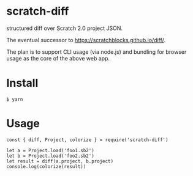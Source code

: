 scratch-diff
============

structured diff over Scratch 2.0 project JSON.

The eventual successor to <https://scratchblocks.github.io/diff/>.

The plan is to support CLI usage (via node.js) and bundling for browser usage
as the core of the above web app.

Install
=======

    $ yarn


Usage
=====

    const { diff, Project, colorize } = require('scratch-diff')

    let a = Project.load('foo1.sb2')
    let b = Project.load('foo2.sb2')
    let result = diff(a.project, b.project)
    console.log(colorize(result))

